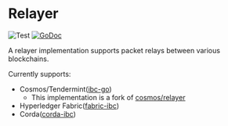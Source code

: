 # Relayer

![Test](https://github.com/datachainlab/relayer/workflows/Test/badge.svg)
[![GoDoc](https://godoc.org/github.com/datachainlab/relayer?status.svg)](https://pkg.go.dev/github.com/datachainlab/relayer?tab=doc)

A relayer implementation supports packet relays between various blockchains.

Currently supports:
- Cosmos/Tendermint([ibc-go](https://github.com/cosmos/ibc-go))
  - This implementation is a fork of [cosmos/relayer](https://github.com/cosmos/relayer)
- Hyperledger Fabric([fabric-ibc](https://github.com/hyperledger-labs/yui-fabric-ibc))
- Corda([corda-ibc](https://github.com/datachainlab/corda-ibc))
